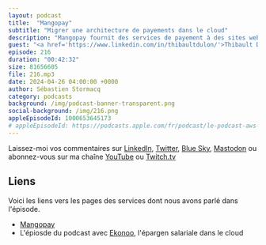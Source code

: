 ```yaml
---
layout: podcast
title:  "Mangopay"
subtitle: "Migrer une architecture de payements dans le cloud"
description: "Mangopay fournit des services de payement à des sites webs très populaires. Dans cet épisode, nous parlons du métier des payements, de la conformité aux exigences bancaires et des architectures cloud. Quelle architecture pour opérer des services financiers régulés dans le cloud? Comment migrer vers le cloud AWS en deux étapes: lift and shift puis une réarchitecture. 18 mois pour migrer, puis dépecer un monolithe et nettoyer les restes. Découvrez comment Mangopay a conduit ce projet."
guest: "<a href='https://www.linkedin.com/in/thibaultdulon/'>Thibault Dulon</a>, Lead Developer & Architect, Mangopay"
episode: 216
duration: "00:42:32" 
size: 81656605
file: 216.mp3
date: 2024-04-26 04:00:00 +0000
author: Sébastien Stormacq
category: podcasts
background: /img/podcast-banner-transparent.png
social-background: /img/216.png
appleEpisodeId: 1000653645173
# appleEpisodeId: https://podcasts.apple.com/fr/podcast/le-podcast-aws-en-français/id1452118442
---
```


Laissez-moi vos commentaires sur [LinkedIn](https://www.linkedin.com/in/sebastienstormacq/), [Twitter](https://twitter.com/sebsto), [Blue Sky](https://bsky.app/profile/sebsto.bsky.social), [Mastodon](https://awscommunity.social/@sebsto) ou abonnez-vous sur ma chaîne [YouTube](https://www.youtube.com/sebsto) ou [Twitch.tv](https://www.twitch.tv/sebAWS)

## Liens

Voici les liens vers les pages des services dont nous avons parlé dans l'épisode.

- [Mangopay](https://mangopay.com/)
- L'épiosde du podcast avec [Ekonoo](https://stormacq.com/podcasts/episode_117/index.html), l'épargen salariale dans le cloud